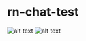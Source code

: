 # rn-chat-test

![alt text](https://user-images.githubusercontent.com/10086015/35655281-66672fbc-06f1-11e8-9a2f-57c54081b529.png?s=200)
![alt text](https://user-images.githubusercontent.com/10086015/35655282-6681b5b2-06f1-11e8-883c-ec43c84ae36f.png)
